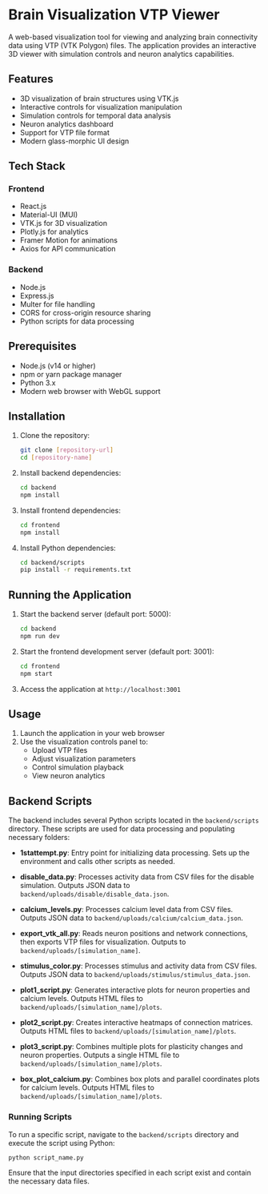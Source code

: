 # Brain Visualization VTP Viewer

A web-based visualization tool for viewing and analyzing brain connectivity data using VTP (VTK Polygon) files. The application provides an interactive 3D viewer with simulation controls and neuron analytics capabilities.

## Features

- 3D visualization of brain structures using VTK.js
- Interactive controls for visualization manipulation
- Simulation controls for temporal data analysis
- Neuron analytics dashboard
- Support for VTP file format
- Modern glass-morphic UI design

## Tech Stack

### Frontend

- React.js
- Material-UI (MUI)
- VTK.js for 3D visualization
- Plotly.js for analytics
- Framer Motion for animations
- Axios for API communication

### Backend

- Node.js
- Express.js
- Multer for file handling
- CORS for cross-origin resource sharing
- Python scripts for data processing

## Prerequisites

- Node.js (v14 or higher)
- npm or yarn package manager
- Python 3.x
- Modern web browser with WebGL support

## Installation

1. Clone the repository:
   ```bash
   git clone [repository-url]
   cd [repository-name]
   ```

2. Install backend dependencies:
   ```bash
   cd backend
   npm install
   ```

3. Install frontend dependencies:
   ```bash
   cd frontend
   npm install
   ```

4. Install Python dependencies:
   ```bash
   cd backend/scripts
   pip install -r requirements.txt
   ```

## Running the Application

1. Start the backend server (default port: 5000):
   ```bash
   cd backend
   npm run dev
   ```

2. Start the frontend development server (default port: 3001):
   ```bash
   cd frontend
   npm start
   ```

3. Access the application at `http://localhost:3001`

## Usage

1. Launch the application in your web browser
2. Use the visualization controls panel to:
   - Upload VTP files
   - Adjust visualization parameters
   - Control simulation playback
   - View neuron analytics

## Backend Scripts

The backend includes several Python scripts located in the `backend/scripts` directory. These scripts are used for data processing and populating necessary folders:

- **1stattempt.py**: Entry point for initializing data processing. Sets up the environment and calls other scripts as needed.

- **disable_data.py**: Processes activity data from CSV files for the disable simulation. Outputs JSON data to `backend/uploads/disable/disable_data.json`.

- **calcium_levels.py**: Processes calcium level data from CSV files. Outputs JSON data to `backend/uploads/calcium/calcium_data.json`.

- **export_vtk_all.py**: Reads neuron positions and network connections, then exports VTP files for visualization. Outputs to `backend/uploads/[simulation_name]`.

- **stimulus_color.py**: Processes stimulus and activity data from CSV files. Outputs JSON data to `backend/uploads/stimulus/stimulus_data.json`.

- **plot1_script.py**: Generates interactive plots for neuron properties and calcium levels. Outputs HTML files to `backend/uploads/[simulation_name]/plots`.

- **plot2_script.py**: Creates interactive heatmaps of connection matrices. Outputs HTML files to `backend/uploads/[simulation_name]/plots`.

- **plot3_script.py**: Combines multiple plots for plasticity changes and neuron properties. Outputs a single HTML file to `backend/uploads/[simulation_name]/plots`.

- **box_plot_calcium.py**: Combines box plots and parallel coordinates plots for calcium levels. Outputs HTML files to `backend/uploads/[simulation_name]/plots`.

### Running Scripts

To run a specific script, navigate to the `backend/scripts` directory and execute the script using Python:

```bash
python script_name.py
```

Ensure that the input directories specified in each script exist and contain the necessary data files.



